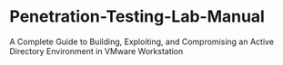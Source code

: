 # Penetration-Testing-Lab-Manual
A Complete Guide to Building, Exploiting, and Compromising an Active Directory Environment in VMware Workstation
